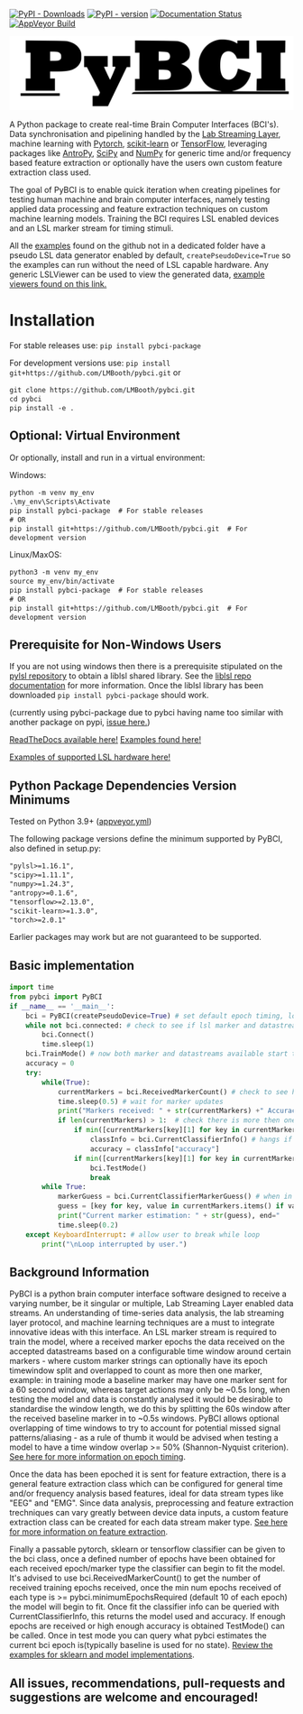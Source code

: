 [![PyPI - Downloads](https://img.shields.io/pypi/dm/pybci-package)](https://pypi.org/project/pybci-package) [![PyPI - version](https://img.shields.io/pypi/v/pybci-package)](https://pypi.org/project/pybci-package)  [![Documentation Status](https://readthedocs.org/projects/pybci/badge/?version=latest)](https://pybci.readthedocs.io/en/latest/?badge=latest) [![AppVeyor Build](https://img.shields.io/appveyor/build/LMBooth/pybci)](https://ci.appveyor.com/project/LMBooth/pybci)

[![pybci](https://raw.githubusercontent.com/LMBooth/pybci/main/docs/Images/pyBCITitle.svg)](https://github.com/LMBooth/pybci)

A Python package to create real-time Brain Computer Interfaces (BCI's). Data synchronisation and pipelining handled by the [Lab Streaming Layer](https://github.com/sccn/labstreaminglayer), machine learning with [Pytorch](https://pytorch.org/), [scikit-learn](https://scikit-learn.org/stable/#) or [TensorFlow](https://www.tensorflow.org/install), leveraging packages like [AntroPy](https://github.com/raphaelvallat/antropy), [SciPy](https://scipy.org/) and [NumPy](https://numpy.org/) for generic time and/or frequency based feature extraction or optionally have the users own custom feature extraction class used.

The goal of PyBCI is to enable quick iteration when creating pipelines for testing human machine and brain computer interfaces, namely testing applied data processing and feature extraction techniques on custom machine learning models. Training the BCI requires LSL enabled devices and an LSL marker stream for timing stimuli. 

All the  [examples](https://github.com/LMBooth/pybci/tree/main/pybci/Examples) found on the github not in a dedicated folder have a pseudo LSL data generator enabled by default, `createPseudoDevice=True` so the examples can run without the need of LSL capable hardware. Any generic LSLViewer can be used to view the generated data, [example viewers found on this link.](https://labstreaminglayer.readthedocs.io/info/viewers.html)

# Installation
For stable releases use: ```pip install pybci-package```

For development versions use: ```pip install git+https://github.com/LMBooth/pybci.git``` or 
```
git clone https://github.com/LMBooth/pybci.git
cd pybci
pip install -e .
```
## Optional: Virtual Environment
Or optionally, install and run in a virtual environment:

Windows:
```
python -m venv my_env
.\my_env\Scripts\Activate
pip install pybci-package  # For stable releases
# OR
pip install git+https://github.com/LMBooth/pybci.git  # For development version
```
Linux/MaxOS:
```
python3 -m venv my_env
source my_env/bin/activate
pip install pybci-package  # For stable releases
# OR
pip install git+https://github.com/LMBooth/pybci.git  # For development version
```


## Prerequisite for Non-Windows Users
If you are not using windows then there is a prerequisite stipulated on the [pylsl repository](https://github.com/labstreaminglayer/pylsl) to obtain a liblsl shared library. See the [liblsl repo documentation](https://github.com/sccn/liblsl) for more information. 
Once the liblsl library has been downloaded ```pip install pybci-package``` should work.

(currently using pybci-package due to pybci having name too similar with another package on pypi, [issue here.](https://github.com/pypi/support/issues/2840))

[ReadTheDocs available here!](https://pybci.readthedocs.io/en/latest/)      [Examples found here!](https://github.com/LMBooth/pybci/tree/main/pybci/Examples)

[Examples of supported LSL hardware here!](https://labstreaminglayer.readthedocs.io/info/supported_devices.html)

## Python Package Dependencies Version Minimums
Tested on Python 3.9+ ([appveyor.yml](https://github.com/LMBooth/pybci/blob/main/appveyor.yml))

The following package versions define the minimum supported by PyBCI, also defined in setup.py:

    "pylsl>=1.16.1",
    "scipy>=1.11.1",
    "numpy>=1.24.3",
    "antropy>=0.1.6",
    "tensorflow>=2.13.0",
    "scikit-learn>=1.3.0",
    "torch>=2.0.1"
    
Earlier packages may work but are not guaranteed to be supported.

## Basic implementation
```python
import time
from pybci import PyBCI
if __name__ == '__main__':
    bci = PyBCI(createPseudoDevice=True) # set default epoch timing, looks for first available lsl marker stream and all data streams
    while not bci.connected: # check to see if lsl marker and datastream are available
        bci.Connect()
        time.sleep(1)
    bci.TrainMode() # now both marker and datastreams available start training on received epochs
    accuracy = 0
    try:
        while(True):
            currentMarkers = bci.ReceivedMarkerCount() # check to see how many received epochs, if markers sent to close together will be ignored till done processing
            time.sleep(0.5) # wait for marker updates
            print("Markers received: " + str(currentMarkers) +" Accuracy: " + str(round(accuracy,2)), end="         \r")
            if len(currentMarkers) > 1:  # check there is more then one marker type received
                if min([currentMarkers[key][1] for key in currentMarkers]) > bci.minimumEpochsRequired:
                    classInfo = bci.CurrentClassifierInfo() # hangs if called too early
                    accuracy = classInfo["accuracy"]
                if min([currentMarkers[key][1] for key in currentMarkers]) > bci.minimumEpochsRequired+10:  
                    bci.TestMode()
                    break
        while True:
            markerGuess = bci.CurrentClassifierMarkerGuess() # when in test mode only y_pred returned
            guess = [key for key, value in currentMarkers.items() if value[0] == markerGuess]
            print("Current marker estimation: " + str(guess), end="           \r")
            time.sleep(0.2)
    except KeyboardInterrupt: # allow user to break while loop
        print("\nLoop interrupted by user.")
```

## Background Information
PyBCI is a python brain computer interface software designed to receive a varying number, be it singular or multiple, Lab Streaming Layer enabled data streams. An understanding of time-series data analysis, the lab streaming layer protocol, and machine learning techniques are a must to integrate innovative ideas with this interface. An LSL marker stream is required to train the model, where a received marker epochs the data received on the accepted datastreams based on a configurable time window around certain markers - where custom marker strings can optionally have its epoch timewindow split and overlapped to count as more then one marker, example: in training mode a baseline marker may have one marker sent for a 60 second window, whereas target actions may only be ~0.5s long,  when testing the model and data is constantly analysed it would be desirable to standardise the window length, we do this by splitting the 60s window after the received baseline marker in to ~0.5s windows. PyBCI allows optional overlapping of time windows to try to account for potential missed signal patterns/aliasing - as a rule of thumb it would be advised when testing a model to have a time window overlap >= 50% (Shannon-Nyquist criterion). [See here for more information on epoch timing](https://pybci.readthedocs.io/en/latest/BackgroundInformation/Epoch_Timing.html).

Once the data has been epoched it is sent for feature extraction, there is a general feature extraction class which can be configured for general time and/or frequency analysis based features, ideal for data stream types like "EEG" and "EMG". Since data analysis, preprocessing and feature extraction trechniques can vary greatly between device data inputs, a custom feature extraction class can be created for each data stream maker type. [See here for more information on feature extraction](https://pybci.readthedocs.io/en/latest/BackgroundInformation/Feature_Selection.html).

Finally a passable pytorch, sklearn or tensorflow classifier can be given to the bci class, once a defined number of epochs have been obtained for each received epoch/marker type the classifier can begin to fit the model. It's advised to use bci.ReceivedMarkerCount() to get the number of received training epochs received, once the min num epochs received of each type is >= pybci.minimumEpochsRequired (default 10 of each epoch) the model will begin to fit. Once fit the classifier info can be queried with CurrentClassifierInfo, this returns the model used and accuracy. If enough epochs are received or high enough accuracy is obtained TestMode() can be called. Once in test mode you can query what pybci estimates the current bci epoch is(typically baseline is used for no state). [Review the examples for sklearn and model implementations](https://pybci.readthedocs.io/en/latest/BackgroundInformation/Examples.html).

## All issues, recommendations, pull-requests and suggestions are welcome and encouraged!
